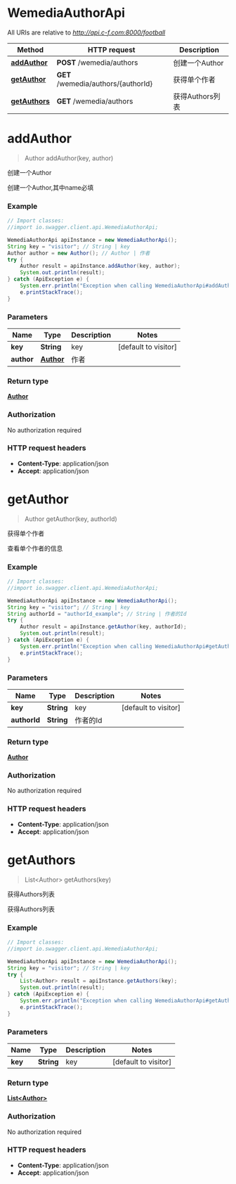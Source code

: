 # WemediaAuthorApi

All URIs are relative to *http://api.c-f.com:8000/football*

Method | HTTP request | Description
------------- | ------------- | -------------
[**addAuthor**](WemediaAuthorApi.md#addAuthor) | **POST** /wemedia/authors | 创建一个Author
[**getAuthor**](WemediaAuthorApi.md#getAuthor) | **GET** /wemedia/authors/{authorId} | 获得单个作者
[**getAuthors**](WemediaAuthorApi.md#getAuthors) | **GET** /wemedia/authors | 获得Authors列表


<a name="addAuthor"></a>
# **addAuthor**
> Author addAuthor(key, author)

创建一个Author

创建一个Author,其中name必填

### Example
```java
// Import classes:
//import io.swagger.client.api.WemediaAuthorApi;

WemediaAuthorApi apiInstance = new WemediaAuthorApi();
String key = "visitor"; // String | key
Author author = new Author(); // Author | 作者
try {
    Author result = apiInstance.addAuthor(key, author);
    System.out.println(result);
} catch (ApiException e) {
    System.err.println("Exception when calling WemediaAuthorApi#addAuthor");
    e.printStackTrace();
}
```

### Parameters

Name | Type | Description  | Notes
------------- | ------------- | ------------- | -------------
 **key** | **String**| key | [default to visitor]
 **author** | [**Author**](Author.md)| 作者 |

### Return type

[**Author**](Author.md)

### Authorization

No authorization required

### HTTP request headers

 - **Content-Type**: application/json
 - **Accept**: application/json

<a name="getAuthor"></a>
# **getAuthor**
> Author getAuthor(key, authorId)

获得单个作者

查看单个作者的信息

### Example
```java
// Import classes:
//import io.swagger.client.api.WemediaAuthorApi;

WemediaAuthorApi apiInstance = new WemediaAuthorApi();
String key = "visitor"; // String | key
String authorId = "authorId_example"; // String | 作者的Id
try {
    Author result = apiInstance.getAuthor(key, authorId);
    System.out.println(result);
} catch (ApiException e) {
    System.err.println("Exception when calling WemediaAuthorApi#getAuthor");
    e.printStackTrace();
}
```

### Parameters

Name | Type | Description  | Notes
------------- | ------------- | ------------- | -------------
 **key** | **String**| key | [default to visitor]
 **authorId** | **String**| 作者的Id |

### Return type

[**Author**](Author.md)

### Authorization

No authorization required

### HTTP request headers

 - **Content-Type**: application/json
 - **Accept**: application/json

<a name="getAuthors"></a>
# **getAuthors**
> List&lt;Author&gt; getAuthors(key)

获得Authors列表

获得Authors列表

### Example
```java
// Import classes:
//import io.swagger.client.api.WemediaAuthorApi;

WemediaAuthorApi apiInstance = new WemediaAuthorApi();
String key = "visitor"; // String | key
try {
    List<Author> result = apiInstance.getAuthors(key);
    System.out.println(result);
} catch (ApiException e) {
    System.err.println("Exception when calling WemediaAuthorApi#getAuthors");
    e.printStackTrace();
}
```

### Parameters

Name | Type | Description  | Notes
------------- | ------------- | ------------- | -------------
 **key** | **String**| key | [default to visitor]

### Return type

[**List&lt;Author&gt;**](Author.md)

### Authorization

No authorization required

### HTTP request headers

 - **Content-Type**: application/json
 - **Accept**: application/json

